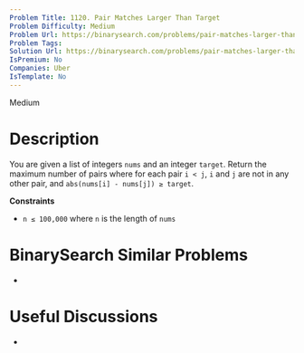 ```yaml
---
Problem Title: 1120. Pair Matches Larger Than Target
Problem Difficulty: Medium
Problem Url: https://binarysearch.com/problems/pair-matches-larger-than-target/
Problem Tags: 
Solution Url: https://binarysearch.com/problems/pair-matches-larger-than-target/solutions/
IsPremium: No
Companies: Uber
IsTemplate: No
---
```


<span style="color: ;">Medium</span>

# Description

You are given a list of integers `nums` and an integer `target`. Return the maximum number of pairs where for each pair `i < j`, `i` and `j` are not in any other pair, and `abs(nums[i] - nums[j]) ≥ target`.

**Constraints**
- `n ≤ 100,000` where `n` is the length of `nums`

# BinarySearch Similar Problems

- []()

# Useful Discussions

- []()
